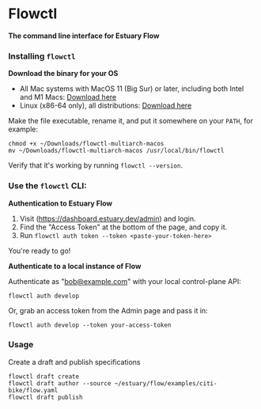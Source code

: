 # Flowctl

**The command line interface for Estuary Flow**

### Installing `flowctl`

**Download the binary for your OS**

- All Mac systems with MacOS 11 (Big Sur) or later, including both Intel and M1 Macs: 
  [Download here](https://github.com/estuary/flowctl/releases/latest/download/flowctl-multiarch-macos)
- Linux (x86-64 only), all distributions:
  [Download here](https://github.com/estuary/flowctl/releases/latest/download/flowctl-x86_64-linux)

Make the file executable, rename it, and put it somewhere on your `PATH`, for example:

```console
chmod +x ~/Downloads/flowctl-multiarch-macos
mv ~/Downloads/flowctl-multiarch-macos /usr/local/bin/flowctl
```

Verify that it's working by running `flowctl --version`.

### Use the `flowctl` CLI:

**Authentication to Estuary Flow**

1. Visit (https://dashboard.estuary.dev/admin) and login.
2. Find the "Access Token" at the bottom of the page, and copy it.
3. Run `flowctl auth token --token <paste-your-token-here>`

You're ready to go!

**Authenticate to a local instance of Flow**

Authenticate as "bob@example.com" with your local control-plane API:
```console
flowctl auth develop
```

Or, grab an access token from the Admin page and pass it in:
```console
flowctl auth develop --token your-access-token
```

### Usage

Create a draft and publish specifications

```console
flowctl draft create
flowctl draft author --source ~/estuary/flow/examples/citi-bike/flow.yaml
flowctl draft publish
```


